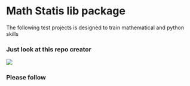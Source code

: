 <h1>Math Statis lib package</h1>
<p>The following test projects is designed to train mathematical and python skills</p>
<h3>Just look at this repo creator</h3>
<img src="https://pp.vk.me/c639329/v639329318/3d40/vDUIJeZS0RE.jpg">
<h3>Please follow</h3>
